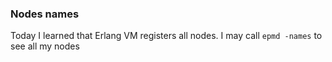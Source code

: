 ### Nodes names

Today I learned that Erlang VM registers all nodes.
I may call `epmd -names` to see all my nodes

